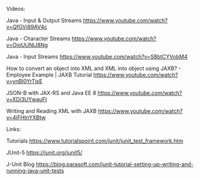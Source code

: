 Videos:

Java - Input & Output Streams https://www.youtube.com/watch?v=QfGVi89AV4c

Java - Character Streams https://www.youtube.com/watch?v=OioUUNlJ8Ng

Java - Input Streams https://www.youtube.com/watch?v=S8btCYVobM4

How to convert an object into XML and XML into object using JAXB? - Employee Example | JAXB Tutorial  https://www.youtube.com/watch?v=ynBI0YrTjxE

JSON-B with JAX-RS and Java EE 8 https://www.youtube.com/watch?v=XDi3UYwauFI

Writing and Reading XML with JAXB https://www.youtube.com/watch?v=4iFHtnYXBtw

Links:

Tutorials https://www.tutorialspoint.com/junit/junit_test_framework.htm

JUnit-5 https://junit.org/junit5/

J-Unit Blog https://blog.parasoft.com/junit-tutorial-setting-up-writing-and-running-java-unit-tests
